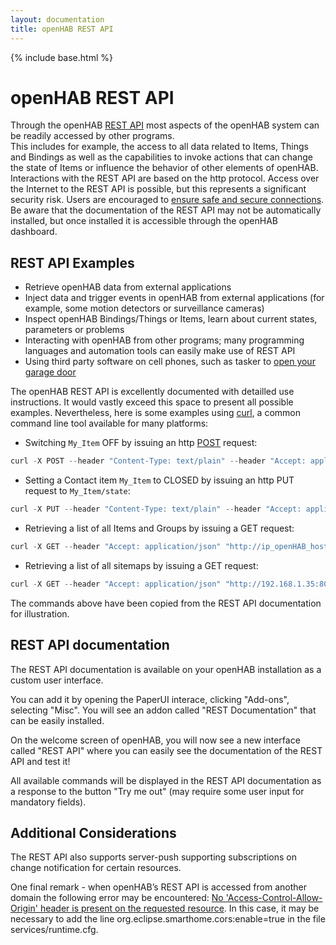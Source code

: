 ```yaml
---
layout: documentation
title: openHAB REST API
---
```


{% include base.html %}

# openHAB REST API

Through the openHAB [REST API](https://en.wikipedia.org/wiki/REST_API) most aspects of the openHAB system can be readily accessed by other programs.  
This includes for example, the access to all data related to Items, Things and Bindings as well as the capabilities to invoke actions that can change the state of Items or influence the behavior of other elements of openHAB. 
Interactions with the REST API are based on the http protocol. 
Access over the Internet to the REST API is possible, but this represents a significant security risk. 
Users are encouraged to [ensure safe and secure connections](http://docs.openhab.org/installation/security.html). 
Be aware that the documentation of the REST API may not be automatically installed, but once installed it is accessible through the openHAB dashboard. 

## REST API Examples

- Retrieve openHAB data from external applications
- Inject data and trigger events in openHAB from external applications (for example, some motion detectors or surveillance cameras)
- Inspect openHAB Bindings/Things or Items, learn about current states, parameters or problems
- Interacting with openHAB from other programs; many programming languages and automation tools can easily make use of REST API
- Using third party software on cell phones, such as tasker to [open your garage door](https://community.openhab.org/t/triggering-items-using-openhab-2s-rest-api-from-tasker/14027)

The openHAB REST API is excellently documented with detailled use instructions.
It would vastly exceed this space to present all possible examples.
Nevertheless, here is some examples using [curl](https://en.wikipedia.org/wiki/CURL), a common command line tool available for many platforms:
- Switching ```My_Item``` OFF by issuing an http [POST](https://en.wikipedia.org/wiki/POST_(HTTP)) request: 

```java
curl -X POST --header "Content-Type: text/plain" --header "Accept: application/json" -d "OFF" "http://ip_openHAB_host:8080/rest/items/My_Item"
``` 

- Setting a Contact item  ```My_Item``` to CLOSED by issuing an http PUT request to ```My_Item/state```: 

```java
curl -X PUT --header "Content-Type: text/plain" --header "Accept: application/json" -d "CLOSED" "http://ip_openHAB_host:8080/rest/items/My_Item/state"
``` 

- Retrieving a list of all Items and Groups by issuing a GET request: 

```java
curl -X GET --header "Accept: application/json" "http://ip_openHAB_host:8080/rest/items?recursive=false"
``` 

- Retrieving a list of all sitemaps by issuing a GET request:

```java
curl -X GET --header "Accept: application/json" "http://192.168.1.35:8080/rest/sitemaps"
```

The commands above have been copied from the REST API documentation for illustration. 

## REST API documentation

The REST API documentation is available on your openHAB installation as a custom user interface.

You can add it by opening the PaperUI interace, clicking "Add-ons", selecting "Misc". You will see an addon called "REST Documentation" that can be easily installed.

On the welcome screen of openHAB, you will now see a new interface called "REST API" where you can easily see the documentation of the REST API and test it!

All available commands will be displayed in the REST API documentation as a response to the button "Try me out" (may require some user input for mandatory fields).  


## Additional Considerations

The REST API also supports server-push supporting subscriptions on change notification for certain resources.

One final remark - when openHAB’s REST API is accessed from another domain the following error may be encountered: [No 'Access-Control-Allow-Origin' header is present on the requested resource](https://community.openhab.org/t/cors-problem-at-rest-api/3712/10). 
In this case, it may be necessary to add the line org.eclipse.smarthome.cors:enable=true in the file services/runtime.cfg.
